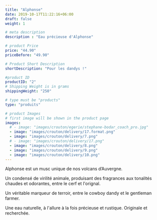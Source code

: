 ```yaml
---
title: "Alphonse"
date: 2019-10-17T11:22:16+06:00
draft: false
weight: 1

# meta description
description : "Eau précieuse d'Alphonse"

# product Price
price: "44.90"
priceBefore: "49.90"

# Product Short Description
shortDescription: "Pour les dandys !"

#product ID
productID: "2"
# Shipping Weight is in grams
shippingWeight: "250"

# type must be "products"
type: "produits"

# product Images
# first image will be shown in the product page
images:
  # - image: "images/crouton/egerie/stephane-bodar_coach_pro.jpg"
  - image: "images/crouton/delivery/17.format.png"
  - image: "images/crouton/delivery/7.png"
  # - image: "images/crouton/delivery/17.png"
  - image: "images/crouton/delivery/8.png"
  - image: "images/crouton/delivery/9.png"
  - image: "images/crouton/delivery/10.png"
---
```



Alphonse est un musc unique de nos volcans d’Auvergne. 

Un condensé de virilité animale, produisant des fragrances aux tonalités chaudes et odorantes, entre le cerf et l'orignal. 

Un véritable marqueur de terroir, entre le cowboy dandy et le gentleman farmer.

Une eau naturelle, à l'allure à la fois précieuse et rustique. Originale et recherchée.


<!-- 
> 
> Dandy: 
> 
-->